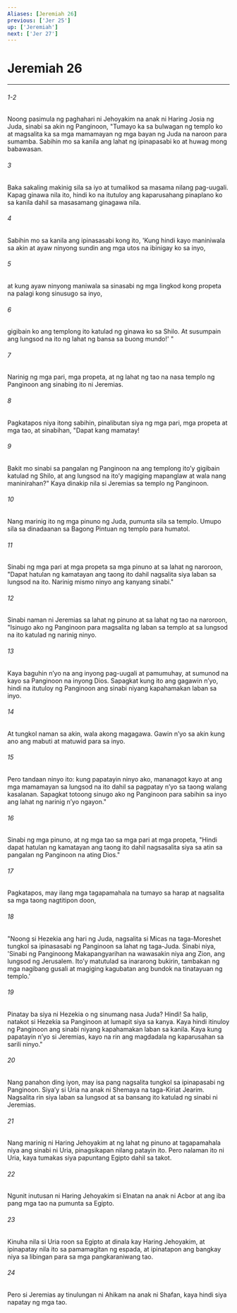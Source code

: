 ```yaml
---
Aliases: [Jeremiah 26]
previous: ['Jer 25']
up: ['Jeremiah']
next: ['Jer 27']
---
```

# Jeremiah 26

***
###### 1-2
Noong pasimula ng paghahari ni Jehoyakim na anak ni Haring Josia ng Juda, sinabi sa akin ng Panginoon, "Tumayo ka sa bulwagan ng templo ko at magsalita ka sa mga mamamayan ng mga bayan ng Juda na naroon para sumamba. Sabihin mo sa kanila ang lahat ng ipinapasabi ko at huwag mong babawasan. 

###### 3
Baka sakaling makinig sila sa iyo at tumalikod sa masama nilang pag-uugali. Kapag ginawa nila ito, hindi ko na itutuloy ang kaparusahang pinaplano ko sa kanila dahil sa masasamang ginagawa nila. 

###### 4
Sabihin mo sa kanila ang ipinasasabi kong ito, 'Kung hindi kayo maniniwala sa akin at ayaw ninyong sundin ang mga utos na ibinigay ko sa inyo, 

###### 5
at kung ayaw ninyong maniwala sa sinasabi ng mga lingkod kong propeta na palagi kong sinusugo sa inyo, 

###### 6
gigibain ko ang templong ito katulad ng ginawa ko sa Shilo. At susumpain ang lungsod na ito ng lahat ng bansa sa buong mundo!' " 

###### 7
Narinig ng mga pari, mga propeta, at ng lahat ng tao na nasa templo ng Panginoon ang sinabing ito ni Jeremias. 

###### 8
Pagkatapos niya itong sabihin, pinalibutan siya ng mga pari, mga propeta at mga tao, at sinabihan, "Dapat kang mamatay! 

###### 9
Bakit mo sinabi sa pangalan ng Panginoon na ang templong itoʼy gigibain katulad ng Shilo, at ang lungsod na itoʼy magiging mapanglaw at wala nang maninirahan?" Kaya dinakip nila si Jeremias sa templo ng Panginoon. 

###### 10
Nang marinig ito ng mga pinuno ng Juda, pumunta sila sa templo. Umupo sila sa dinadaanan sa Bagong Pintuan ng templo para humatol. 

###### 11
Sinabi ng mga pari at mga propeta sa mga pinuno at sa lahat ng naroroon, "Dapat hatulan ng kamatayan ang taong ito dahil nagsalita siya laban sa lungsod na ito. Narinig mismo ninyo ang kanyang sinabi." 

###### 12
Sinabi naman ni Jeremias sa lahat ng pinuno at sa lahat ng tao na naroroon, "Isinugo ako ng Panginoon para magsalita ng laban sa templo at sa lungsod na ito katulad ng narinig ninyo. 

###### 13
Kaya baguhin nʼyo na ang inyong pag-uugali at pamumuhay, at sumunod na kayo sa Panginoon na inyong Dios. Sapagkat kung ito ang gagawin nʼyo, hindi na itutuloy ng Panginoon ang sinabi niyang kapahamakan laban sa inyo. 

###### 14
At tungkol naman sa akin, wala akong magagawa. Gawin nʼyo sa akin kung ano ang mabuti at matuwid para sa inyo. 

###### 15
Pero tandaan ninyo ito: kung papatayin ninyo ako, mananagot kayo at ang mga mamamayan sa lungsod na ito dahil sa pagpatay nʼyo sa taong walang kasalanan. Sapagkat totoong sinugo ako ng Panginoon para sabihin sa inyo ang lahat ng narinig nʼyo ngayon." 

###### 16
Sinabi ng mga pinuno, at ng mga tao sa mga pari at mga propeta, "Hindi dapat hatulan ng kamatayan ang taong ito dahil nagsasalita siya sa atin sa pangalan ng Panginoon na ating Dios." 

###### 17
Pagkatapos, may ilang mga tagapamahala na tumayo sa harap at nagsalita sa mga taong nagtitipon doon, 

###### 18
"Noong si Hezekia ang hari ng Juda, nagsalita si Micas na taga-Moreshet tungkol sa ipinasasabi ng Panginoon sa lahat ng taga-Juda. Sinabi niya, 'Sinabi ng Panginoong Makapangyarihan na wawasakin niya ang Zion, ang lungsod ng Jerusalem. Itoʼy matutulad sa inararong bukirin, tambakan ng mga nagibang gusali at magiging kagubatan ang bundok na tinatayuan ng templo.' 

###### 19
Pinatay ba siya ni Hezekia o ng sinumang nasa Juda? Hindi! Sa halip, natakot si Hezekia sa Panginoon at lumapit siya sa kanya. Kaya hindi itinuloy ng Panginoon ang sinabi niyang kapahamakan laban sa kanila. Kaya kung papatayin nʼyo si Jeremias, kayo na rin ang magdadala ng kaparusahan sa sarili ninyo." 

###### 20
Nang panahon ding iyon, may isa pang nagsalita tungkol sa ipinapasabi ng Panginoon. Siyaʼy si Uria na anak ni Shemaya na taga-Kiriat Jearim. Nagsalita rin siya laban sa lungsod at sa bansang ito katulad ng sinabi ni Jeremias. 

###### 21
Nang marinig ni Haring Jehoyakim at ng lahat ng pinuno at tagapamahala niya ang sinabi ni Uria, pinagsikapan nilang patayin ito. Pero nalaman ito ni Uria, kaya tumakas siya papuntang Egipto dahil sa takot. 

###### 22
Ngunit inutusan ni Haring Jehoyakim si Elnatan na anak ni Acbor at ang iba pang mga tao na pumunta sa Egipto. 

###### 23
Kinuha nila si Uria roon sa Egipto at dinala kay Haring Jehoyakim, at ipinapatay nila ito sa pamamagitan ng espada, at ipinatapon ang bangkay niya sa libingan para sa mga pangkaraniwang tao. 

###### 24
Pero si Jeremias ay tinulungan ni Ahikam na anak ni Shafan, kaya hindi siya napatay ng mga tao.
